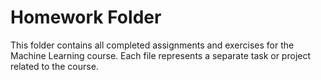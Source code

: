 # Homework Folder
This folder contains all completed assignments and exercises for the Machine Learning course.
Each file represents a separate task or project related to the course.
